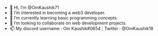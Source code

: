 - 👋 Hi, I’m @OmKaushik71
- 👀 I’m interested in becoming a web3 developer.
- 🌱 I’m currently learning basic programming concepts.
- 💞️ I’m looking to collaborate on web development projects.
- 📫 My discord username : Om Kaushik#0654 ; Twitter : @OmKaushik18

<!---
OmKaushik71/OmKaushik71 is a ✨ special ✨ repository because its `README.md` (this file) appears on your GitHub profile.
You can click the Preview link to take a look at your changes.
--->
